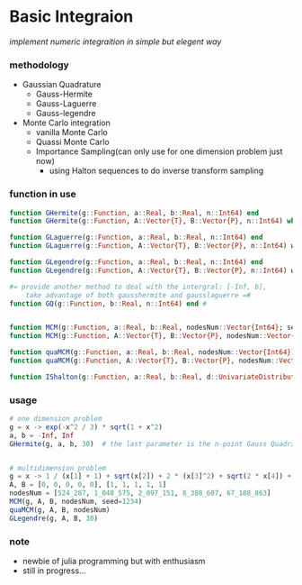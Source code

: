 # Basic Integraion
*implement numeric integraition in simple but elegent way*

### methodology
- Gaussian Quadrature
    - Gauss-Hermite
    - Gauss-Laguerre
    - Gauss-legendre
- Monte Carlo integration
    - vanilla Monte Carlo
    - Quassi Monte Carlo
    - Importance Sampling(can only use for one dimension problem just now)
        - using Halton sequences to do inverse transform sampling


### function in use
```julia
function GHermite(g::Function, a::Real, b::Real, n::Int64) end
function GHermite(g::Function, A::Vector{T}, B::Vector{P}, n::Int64) where {T<:Real, P<:Real} end

function GLaguerre(g::Function, a::Real, b::Real, n::Int64) end
function GLaguerre(g::Function, A::Vector{T}, B::Vector{P}, n::Int64) where {T<:Real, P<:Real} end

function GLegendre(g::Function, a::Real, b::Real, n::Int64) end
function GLegendre(g::Function, A::Vector{T}, B::Vector{P}, n::Int64) where {T<:Real, P<:Real} end

#= provide another method to deal with the intergral: [-Inf, b],
    take advantage of both gausshermite and gausslaguerre =#
function GQ(g::Function, b::Real, n::Int64) end #


function MCM(g::Function, a::Real, b::Real, nodesNum::Vector{Int64}; seed) end
function MCM(g::Function, A::Vector{T}, B::Vector{P}, nodesNum::Vector{Int64}; seed) where {T<:Real, P<:Real} end

function quaMCM(g::Function, a::Real, b::Real, nodesNum::Vector{Int64}) end
function quaMCM(g::Function, A::Vector{T}, B::Vector{P}, nodesNum::Vector{Int64}) where {T<:Real, P<:Real} end

function IShalton(g::Function, a::Real, b::Real, d::UnivariateDistribution, nodesNum::Vector{Int64}) end
```



### usage
```julia
# one dimension problem
g = x -> exp(-x^2 / 3) * sqrt(1 + x^2)
a, b = -Inf, Inf
GHermite(g, a, b, 30)  # the last parameter is the n-point Gauss Quadrature nodes and weights


# multidimension problem
g = x -> 1 / (x[1] + 1) + sqrt(x[2]) + 2 * (x[3]^2) + sqrt(2 * x[4]) + cbrt(x[5])
A, B = [0, 0, 0, 0, 0], [1, 1, 1, 1, 1]
nodesNum = [524_287, 1_048_575, 2_097_151, 8_388_607, 67_108_863]
MCM(g, A, B, nodesNum, seed=1234)
quaMCM(g, A, B, nodesNum)
GLegendre(g, A, B, 30)
```

### note
- newbie of julia programming but with enthusiasm
- still in progress...
